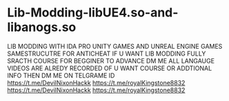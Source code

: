 # Lib-Modding-libUE4.so-and-libanogs.so
LIB MODDING WITH IDA PRO  UNITY GAMES AND UNREAL ENGINE GAMES SAMESTRUCUTRE FOR ANTICHEAT
IF U WANT LIB MODDING FULLY SRACTH COURSE FOR BEGGINER TO ADVANCE DM ME ALL LANGAUGE VIDEOS ARE ALREDY RECORDED
OF U WANT COURSE OR ADDTIONAL INFO THEN DM ME ON TELGRAME ID  
https://t.me/DevilNixonHackk
https://t.me/royalKingstone8832
https://t.me/DevilNixonHackk
https://t.me/royalKingstone8832
